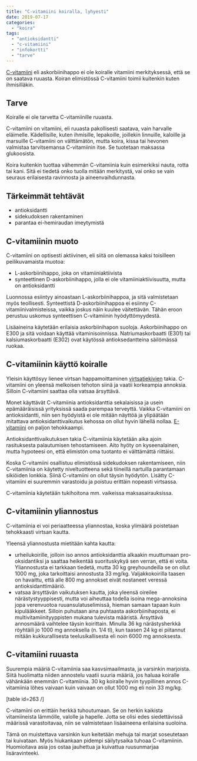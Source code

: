 ```yaml
---
title: "C-vitamiini koiralla, lyhyesti"
date: 2019-07-17
categories: 
  - "koira"
tags: 
  - "antioksidantti"
  - "c-vitamiini"
  - "infokortti"
  - "tarve"
---
```


[C-vitamiini](https://www.katiska.eu/tieto/c-vitamiini/c-vitamiini/) eli askorbiinihappo ei ole koiralle vitamiini merkityksessä, että se on saatava ruuasta. Koiran elimistössä C-vitamiini toimii kuitenkin kuten ihmisilläkin.

<!--more-->

## Tarve

Koiralle ei ole tarvetta C-vitamiinille ruuasta.

C-vitamiini on vitamiini, eli ruuasta pakollisesti saatava, vain harvalle eläimelle. Kädellisille, kuten ihmisille, lepakoille, joillekin linnuille, kaloille ja marsuille C-vitamiini on välttämätön, mutta koira, kissa tai hevonen valmistaa tarvitsemansa C-vitamiinin itse. Se tuotetaan maksassa glukoosista.

Koira kuitenkin tuottaa vähemmän C-vitamiinia kuin esimerkiksi nauta, rotta tai kani. Sitä ei tiedetä onko tuolla mitään merkitystä, vai onko se vain seuraus erilaisesta ravinnosta ja aineenvaihdunnasta.

## Tärkeimmät tehtävät

- antioksidantti
- sidekudoksen rakentaminen
- parantaa ei-hemiraudan imeytymistä

## C-vitamiinin muoto

C-vitamiini on optisesti aktiivinen, eli siitä on olemassa kaksi toisilleen peilikuvamaista muotoa:

- L-askorbiinihappo, joka on vitamiiniaktiivista
- synteettinen D-askorbiinihappo, jolla ei ole vitamiiniaktiivisuutta, mutta on antioksidantti

Luonnossa esiintyy ainoastaan L-askorbiinihappoa, ja sitä valmistetaan myös teollisesti. Synteettistä D-askorbiinihappoa ei esiinny C-vitamiinivalmisteissa, vaikka joskus näin kuulee väitettävän. Tähän eroon perustuu uskomus synteettisen C-vitamiinin hyödyttömyydestä.

Lisäaineina käytetään erilaisia askorbiinihapon suoloja. Askorbiinihappo on E300 ja sitä voidaan käyttää vitaminisoinnissa. Natriumaskorbaatti (E301) tai kalsiumaskorbaatti (E302) ovat käytössä antioksedantteina säilömässä ruokaa.

## C-vitamiinin käyttö koiralle

Yleisin käyttösyy lienee virtsan happamoittaminen [virtsatiekivien](https://www.katiska.eu/tieto/koira-sairaus-elimet/koiran-virtsatiekivet/) takia. C-vitamiini on yleensä melkoisen tehoton siinä ja vaatii korkeampia annoksia. Silloin C-vitamiini saattaa olla vatsaa ärsyttävä.

Monet käyttävät C-vitamiinia antioksidanttia sekalaisissa ja usein epämääräisissä yrityksissä saada parempaa terveyttä. Vaikka C-vitamiini on antioksidantti, niin sen hyödyistä ei ole mitään näyttöä ja ylipäätään mitattava antioksidanttivaikutus kehossa on ollut hyvin lähellä nollaa. [E-vitamiini](https://www.katiska.eu/tieto/koira-tarve-vitamiini/e-vitamiini-ja-koira/) on paljon tehokkaampi.

Antioksidanttivaikutuksen takia C-vitamiinia käytetään aika ajoin rasituksesta palautumisen tehostamiseen. Aito hyöty on kyseenalainen, mutta hypoteesi on, että elimistön oma tuotanto ei välttämättä riittäisi.

Koska C-vitamiini osallistuu elimistössä sidekudoksen rakentamiseen, niin C-vitamiinia on käytetty niveltuotteena sekä tiineillä nartuilla parantamaan sikiöiden lonkkia. Siinä C-vitamiini on ollut täysin hyödytön. Lisätty C-vitamiini ei suuremmin varastoidu ja poistuu erittäin nopeasti virtsassa.

C-vitamiinia käytetään tukihoitona mm. vaikeissa maksasairauksissa.

## C-vitamiinin yliannostus

C-vitamiinia ei voi periaatteessa yliannostaa, koska ylimäärä poistetaan tehokkaasti virtsan kautta.

Yleensä yliannostusta mietitään kahta kautta:

- urheilukoirille, jolloin iso annos antioksidanttia alkaakin muuttumaan pro-oksidantiksi ja saattaa heikentää suorituskykyä sen verran, että ei voita. Yliannostusta ei tarkkaan tiedetä, mutta 30 kg greyhoundeilla se on ollut 1000 mg, joka tarkoittaisi annostusta 33 mg/kg. Valjakkokoirilla taasen on havaittu, että alle 800 mg annokset eivät nostaneet veressä antioksidanttimääriö.
- vatsaa ärsyttävän vaikutuksen kautta, joka yleensä oireilee närästystyyppisesti, mutta voi aiheuttaa todella isoina mega-annoksina jopa verenvuotoa ruuansulatuselimissä, hieman samaan tapaan kuin kipulääkkeet. Silloin puhutaan aina puhtaasta askorbiinihaposta, ei multivitamiinityyppisten mukana tulevista määristä. Ärsyttävä annosmäärä vaihtelee täysin koirittain. Minulla 36 kg närästysherkkä röyhtäili jo 1000 mg annoksella (n. 1/4 tl), kun taasen 24 kg ei piitannut mitään kukkurallisesta teelusikallisesta eli noin 6000 mg annoksesta.

## C-vitamiini ruuasta

Suurempia määriä C-vitamiinia saa kasvsimaailmasta, ja varsinkin marjoista. Siitä huolimatta niiden annostelu vaatii suuria määriä, jos haluaa koiralle vähänkään enemmän C-vitamiinia. 30 kg koiralle hyvin tyypillinen annos C-vitamiinia löhes vaivaan kuin vaivaan on ollut 1000 mg eli noin 33 mg/kg.

\[table id=263 /\]

C-vitamiini on erittäin herkkä tuhoutumaan. Se on herkin kaikista vitamiineista lämmölle, valolle ja hapelle. Jotta se olisi edes siedettävissä määrissä varastoitavaa, niin se valmistetaan lisäaineena erilaisina suoloina.

Tämä on muistettava varsinkin kun keitetään mehuja tai marjat soseutetaan tai kuivataan. Myös hiukankaan pidempi säilytysaika tuhoaa C-vitamiinin. Huomioitava asia jos ostaa jauhettua ja kuivattua ruusunmarjaa lisäravinteeki.
